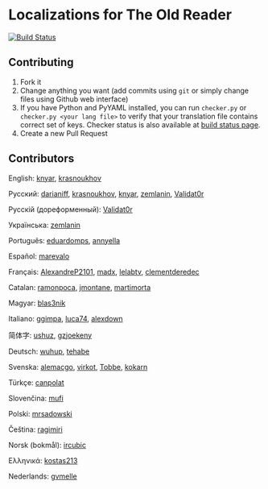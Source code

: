 # Localizations for The Old Reader

[![Build Status](https://travis-ci.org/krasnoukhov/theoldreader-i18n.png)](https://travis-ci.org/krasnoukhov/theoldreader-i18n)

## Contributing

1. Fork it
1. Change anything you want (add commits using ```git``` or simply change files using Github web interface)
1. If you have Python and PyYAML installed, you can run ```checker.py``` or ```checker.py <your lang file>``` to verify that your translation file contains correct set of keys. Checker status is also available at [build status page](https://travis-ci.org/krasnoukhov/theoldreader-i18n).
1. Create a new Pull Request

## Contributors

English: [knyar](https://github.com/knyar), [krasnoukhov](https://github.com/krasnoukhov)

Русский: [darianiff](https://github.com/darianiff), [krasnoukhov](https://github.com/krasnoukhov), [knyar](https://github.com/knyar), [zemlanin](https://github.com/zemlanin), [Validat0r](https://github.com/Validat0r)

Русскій (дореформенный): [Validat0r](https://github.com/Validat0r)

Українська: [zemlanin](https://github.com/zemlanin)

Português: [eduardomps](https://github.com/eduardomps), [annyella](https://github.com/annyella) 

Español: [marevalo](https://github.com/marevalo)

Français: [AlexandreP2101](https://github.com/AlexandreP2101), [madx](https://github.com/madx), [lelabtv](https://github.com/lelabtv), [clementderedec](https://github.com/clementderedec)

Catalan: [ramonpoca](https://github.com/ramonpoca), [jmontane](https://github.com/jmontane), [martimorta](https://github.com/martimorta)

Magyar: [blas3nik](https://github.com/blas3nik)

Italiano: [ggimpa](https://github.com/ggimpa), [luca74](https://github.com/luca74), [alexdown](https://github.com/alexdown)

简体字: [ushuz](https://github.com/ushuz), [gzjoekeny](https://github.com/gzjoekeny)

Deutsch: [wuhup](https://github.com/wuhup), [tehabe](https://github.com/tehabe)

Svenska: [alemacgo](https://github.com/alemacgo), [virkot](https://github.com/virkot), [Tobbe](https://github.com/Tobbe), [kokarn](https://github.com/kokarn)

Türkçe: [canpolat](https://github.com/canpolat)

Slovenčina: [mufi](https://github.com/mufi)

Polski: [mrsadowski](https://github.com/mrsadowski)

Čeština: [ragimiri](https://github.com/ragimiri)

Norsk (bokmål): [ircubic](https://github.com/ircubic)

Ελληνικά: [kostas213](https://github.com/kostas213)

Nederlands: [gvmelle](https://github.com/gvmelle)
